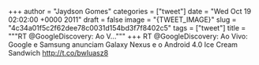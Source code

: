 
+++
author = "Jaydson Gomes"
categories = ["tweet"]
date = "Wed Oct 19 02:02:00 +0000 2011"
draft = false
image = "{TWEET_IMAGE}"
slug = "4c34a01f5c2f62dee78c0031d154bd3f7f8402c5"
tags = ["tweet"]
title = """RT @GoogleDiscovery: Ao V..."""
+++
RT @GoogleDiscovery: Ao Vivo: Google e Samsung anunciam Galaxy Nexus e o Android 4.0 Ice Cream Sandwich http://t.co/bwIuasz8

